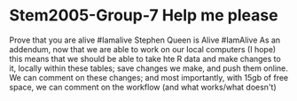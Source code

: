 # Stem2005-Group-7 Help me please
Prove that you are alive #Iamalive
Stephen Queen is Alive #IamAlive
As an addendum, now that we are able to work on our local computers (I hope) this means that we should be able to take hte R data and make changes to it, locally within these tables; save changes we make, and push them online. We can comment on these changes; and most importantly, with 15gb of free space, we can comment on the workflow (and what works/what doesn't)